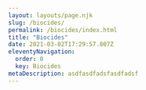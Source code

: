 ```yaml
---
layout: layouts/page.njk
slug: /biocides/
permalink: /biocides/index.html
title: "Biocides"
date: 2021-03-02T17:29:57.807Z
eleventyNavigation:
  order: 0
  key: Biocides
metaDescription: asdfasdfadsfasdfadsf
---
```

